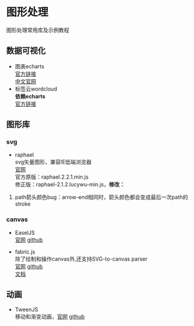 # 图形处理
图形处理常用库及示例教程

## 数据可视化
- 图表echarts
<br>[官方链接](https://github.com/ecomfe/echarts)
<br>[中文官网](http://echarts.baidu.com/)
- 标签云wordcloud
<br>**依赖echarts**
<br>[官方链接](https://github.com/ecomfe/echarts-wordcloud)

## 图形库
### svg
- raphael
<br>svg矢量图形，兼容IE低端浏览器
<br>[官网](https://dmitrybaranovskiy.github.io/raphael/)
<br>官方原版：raphael.2.2.1.min.js
<br>修正版：raphael-2.1.2.lucywu-min.js，**修改：**
1. path箭头颜色bug：arrow-end相同时，箭头颜色都会变成最后一次path的stroke

### canvas
- EaselJS
<br>[官网](http://fabricjs.com/)  [github](https://github.com/CreateJS/EaselJS)

- fabric.js
<br>除了绘制和操作canvas外,还支持SVG-to-canvas parser 
<br>[官网](https://createjs.com/easeljs)  [github](https://github.com/kangax/fabric.js)
<br>[文档](http://fabricjs.com/docs/)

## 动画
- TweenJS
<br>移动和渐变动画，[官网](https://createjs.com/tweenjs)  [github](https://github.com/CreateJS/TweenJS)







